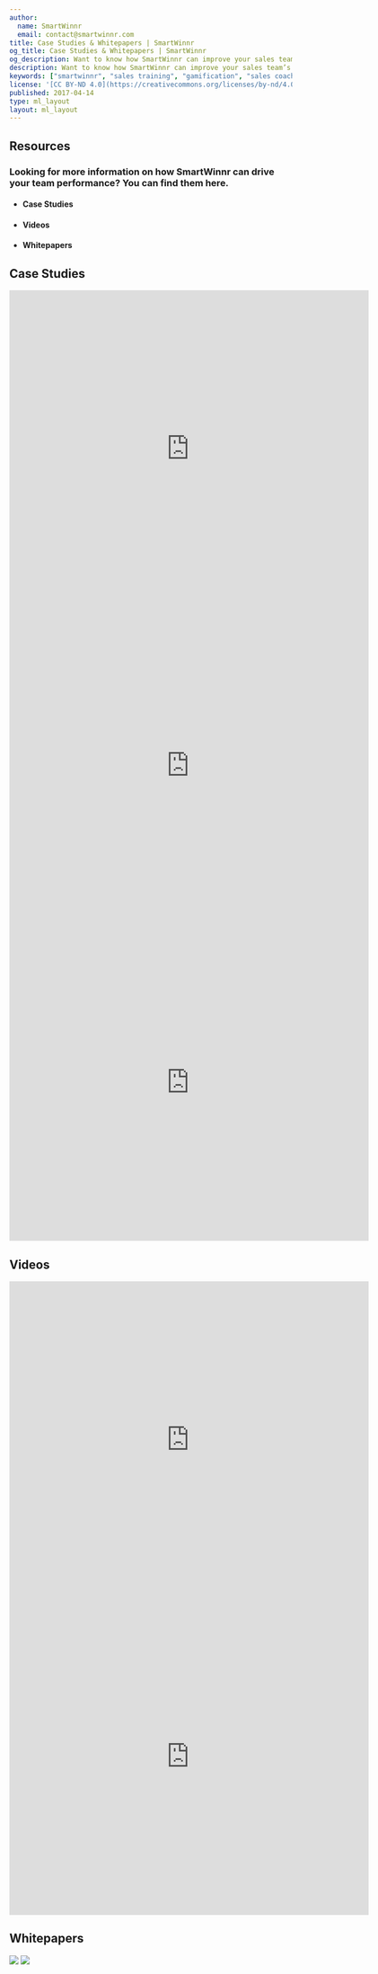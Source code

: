 ```yaml
---
author:
  name: SmartWinnr
  email: contact@smartwinnr.com
title: Case Studies & Whitepapers | SmartWinnr
og_title: Case Studies & Whitepapers | SmartWinnr
og_description: Want to know how SmartWinnr can improve your sales team’s performance? Check out our videos, whitepapers and case studies here.
description: Want to know how SmartWinnr can improve your sales team’s performance? Check out our videos, whitepapers and case studies here.
keywords: ["smartwinnr", "sales training", "gamification", "sales coaching", "sales performance", "sales enablement", "solutions", "case studies", "whitepapers", "videos"]
license: '[CC BY-ND 4.0](https://creativecommons.org/licenses/by-nd/4.0)'
published: 2017-04-14
type: ml_layout
layout: ml_layout
---
```


<section>
  <div class="ml-resource">
    <div class="ml_top_container">
      <!-- <div class="row"> -->
        <h1 class="text-center ml_body_text_white ml-margin-top-sections">Resources</h1>
        <h3 class="ml_body_text_white text-center">Looking for more information on how SmartWinnr can drive your team performance? You can find them here.</h3>
        <div class="text-center">
          <ul class="resources_icon_tab">
            <li class="ml_list_style_none ml-margin-bottom20">
              <a class="text-center" href="#caseStudies"><span class="icon-book2 ml-icon-white"></span></a>
              <h4 class="ml_body_text_white text-center ml-margin-top10">Case Studies</h4>
            </li>
            <li class="ml_list_style_none ml-margin-bottom20">
              <a class="text-center" href="#videos"><span class="icon-play ml-icon-white"></span></a>
              <h4 class="ml_body_text_white text-center ml-margin-top10">Videos</h4>
            </li>
            <li class="ml_list_style_none ml-margin-bottom20">
              <a class="text-center" href="#whitepapers"><span class="icon-file-preview ml-icon-white"></span></a>
              <h4 class="ml_body_text_white text-center ml-margin-top10">Whitepapers</h4>
            </li>
          </ul>
        </div>
      <!-- </div> -->
    </div>
  </div>
  <!-- <div class="ml-container padding30 text-center">
    <div class="row">
      <h1 class="ml-title text-center" id="aiCaseStudies">AI Case Studies</h1>
      <div class="row">
        <div class="col-md-12 col-sm-12">
          <a href="https://s3.us-west-2.amazonaws.com/marketing.resource.smartwinnr.com/campaign_resources/BSC_Case_Study_May.pdf"
            target="_blank">
            <img
              src="https://s3.us-west-2.amazonaws.com/marketing.resource.smartwinnr.com/campaign_resources/BS_Case+Study_page-0001.jpg"
              class="mythumbnail" /></a>
          <a href="https://s3.us-west-2.amazonaws.com/marketing.resource.smartwinnr.com/campaign_resources/JNJ_Case_Study.pdf"
            target="_blank">
            <img
              src="https://s3.us-west-2.amazonaws.com/marketing.resource.smartwinnr.com/campaign_resources/JNJ_Case+Study_Compressed_page-0001.jpg"
              class="mythumbnail" /></a>
        </div>
      </div>
    </div>
  </div> -->
  <div class="ml-container padding30 text-center">
    <!-- <h1 class="ml-title" id="caseStudies">Case Studies</h1>
    <div class="row">
      <div class="col-md-12 col-sm-12">
        <a href="https://s3-eu-west-1.amazonaws.com/content.smartwinnr.com/Case+Study+-+Improving+Information+Retention+in+Compliance+Retention.pdf" target="_blank">
          <img src="https://s3-us-west-2.amazonaws.com/quizprompt.com.site.resources/img/brand/Case+Study+-+Improving+Information+Retention+cover.png" class="mythumbnail ml-margin-bottom20" /></a>
      </div>
    </div> -->
    <div class="row">
      <h1 class="ml-title text-center" id="caseStudies">Case Studies</h1>
      <div class="row ml_div_contents_in_center">
        <div class="col-md-6 col-sm-12 media">
          <div class="ml_iframe_video_wrapper">
            <iframe src="https://player.vimeo.com/video/889009223" width="640" height="564" frameborder="0" allow="autoplay; fullscreen" allowfullscreen></iframe>
          </div>
        </div>
      </div>
      <div class="row">
      <div class="col-md-6 col-sm-12">
        <div class="ml_iframe_video_wrapper">
          <iframe src="https://player.vimeo.com/video/474095648" width="640" height="564" frameborder="0" allow="autoplay; fullscreen" allowfullscreen></iframe>
        </div>
      </div>
      <div class="col-md-6 col-sm-12">
        <div class="ml_iframe_video_wrapper">
          <iframe src="https://player.vimeo.com/video/474098651" width="640" height="564" frameborder="0" allow="autoplay; fullscreen" allowfullscreen></iframe>
        </div>
      </div>
      </div>
    </div>
  </div>
  <div class="ml-container padding30">
    <div class="row">
      <h1 class="ml-title text-center" id="videos">Videos</h1>
      <div class="col-md-6 col-sm-12">
        <div class="ml_iframe_video_wrapper">
          <iframe src="https://player.vimeo.com/video/474097714" width="640" height="564" frameborder="0" allow="autoplay; fullscreen" allowfullscreen></iframe>
        </div>
      </div>
      <div class="col-md-6 col-sm-12">
        <div class="ml_iframe_video_wrapper">
          <iframe src="https://player.vimeo.com/video/474098800" width="640" height="564" frameborder="0" allow="autoplay; fullscreen" allowfullscreen></iframe>
        </div>
      </div>
    </div>
  </div>
  <div class="ml-container padding30 text-center">
    <h1 class="ml-title" id="whitepapers">Whitepapers</h1>
    <div class="row">
      <div class="col-md-12 col-sm-12 ml-margin-bottom30">
          <a href="https://s3-eu-west-1.amazonaws.com/content.smartwinnr.com/SmartWinnr+Information+Security+Whitepaper.pdf" target="_blank">
            <img src="https://s3-us-west-2.amazonaws.com/quizprompt.com.site.resources/img/brand/information_security_cover.png" class="mythumbnail ml-margin-bottom20" /></a>
          <a href="https://s3-eu-west-1.amazonaws.com/content.smartwinnr.com/The+SmartWinnr+Way+-+A+New+Approach+To+Compliance+Training.pdf" target="_blank">
            <img src="https://s3-us-west-2.amazonaws.com/quizprompt.com.site.resources/img/brand/smartwinnr_way_new_appraoch.png" class="mythumbnail ml-margin-bottom20" /></a>
      </div>
    </div>
  </div>
</section>
